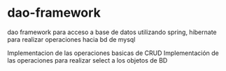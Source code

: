 # dao-framework
dao framework para acceso a base de datos utilizando spring, hibernate
para realizar operaciones hacia bd de mysql

Implementacion de las operaciones basicas de CRUD
Implementación de las operaciones para realizar select a los objetos de BD

